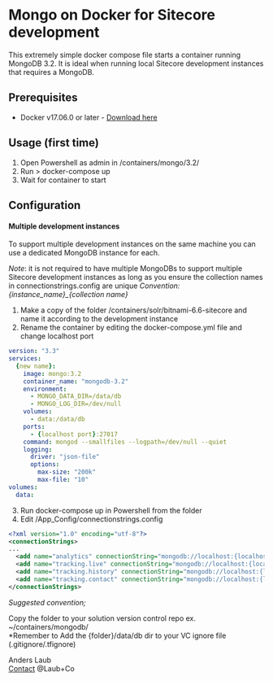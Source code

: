 # Mongo on Docker for Sitecore development

This extremely simple docker compose file starts a container running MongoDB 3.2. It is ideal when running local Sitecore development instances that requires a MongoDB.

## Prerequisites
- Docker v17.06.0  or later - [Download here](https://store.docker.com/editions/community/docker-ce-desktop-windows)

## Usage (first time)

1. Open Powershell as admin in /containers/mongo/3.2/
2. Run > docker-compose up
3. Wait for container to start

## Configuration

#### Multiple development instances

To support multiple development instances on the same machine you can use a dedicated MongoDB instance for each.
  
  *Note*: it is not required to have multiple MongoDBs to support multiple Sitecore development instances as long as you ensure the collection names in connectionstrings.config are unique *Convention: {instance_name}_{collection name}*

1. Make a copy of the folder /containers/solr/bitnami-6.6-sitecore and name it according to the development instance
2. Rename the container by editing the docker-compose.yml file and change localhost port
```yaml
version: "3.3"
services:
  {new name}:
    image: mongo:3.2
    container_name: "mongodb-3.2"
    environment:
      - MONGO_DATA_DIR=/data/db
      - MONGO_LOG_DIR=/dev/null
    volumes:
      - data:/data/db
    ports:
      - {localhost port}:27017
    command: mongod --smallfiles --logpath=/dev/null --quiet
    logging:
      driver: "json-file"
      options:
        max-size: "200k"
        max-file: "10"
volumes:
  data: 
```
3. Run docker-compose up in Powershell from the folder
4. Edit /App_Config/connectionstrings.config 
``` xml
<?xml version="1.0" encoding="utf-8"?>
<connectionStrings>
...
  <add name="analytics" connectionString="mongodb://localhost:{localhost port}/{instance_name}_analytics" />
  <add name="tracking.live" connectionString="mongodb://localhost:{localhost port}/{instance_name}_tracking_live" />
  <add name="tracking.history" connectionString="mongodb://localhost:{localhost port}/{instance_name}_tracking_history" />
  <add name="tracking.contact" connectionString="mongodb://localhost:{localhost port}/{instance_name}_tracking_contact" />
</connectionStrings>
```
_Suggested convention;_ 

Copy the folder to your solution version control repo ex. ~/containers/mongodb/  
*Remember to Add the {folder}/data/db dir to your VC ignore file (.gitignore/.tfignore)

Anders Laub  
[Contact](mailto:contact@laubplusco.net)  @Laub+Co